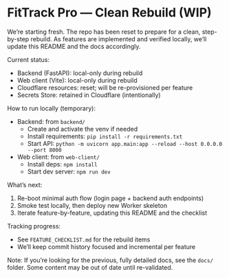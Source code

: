 # FitTrack Pro — Clean Rebuild (WIP)

We’re starting fresh. The repo has been reset to prepare for a clean, step-by-step rebuild. As features are implemented and verified locally, we’ll update this README and the docs accordingly.

Current status:
- Backend (FastAPI): local-only during rebuild
- Web client (Vite): local-only during rebuild
- Cloudflare resources: reset; will be re-provisioned per feature
- Secrets Store: retained in Cloudflare (intentionally)

How to run locally (temporary):
- Backend: from `backend/`
  - Create and activate the venv if needed
  - Install requirements: `pip install -r requirements.txt`
  - Start API: `python -m uvicorn app.main:app --reload --host 0.0.0.0 --port 8000`
- Web client: from `web-client/`
  - Install deps: `npm install`
  - Start dev server: `npm run dev`

What’s next:
1) Re-boot minimal auth flow (login page + backend auth endpoints)
2) Smoke test locally, then deploy new Worker skeleton
3) Iterate feature-by-feature, updating this README and the checklist

Tracking progress:
- See `FEATURE_CHECKLIST.md` for the rebuild items
- We’ll keep commit history focused and incremental per feature

Note: If you’re looking for the previous, fully detailed docs, see the `docs/` folder. Some content may be out of date until re-validated.

